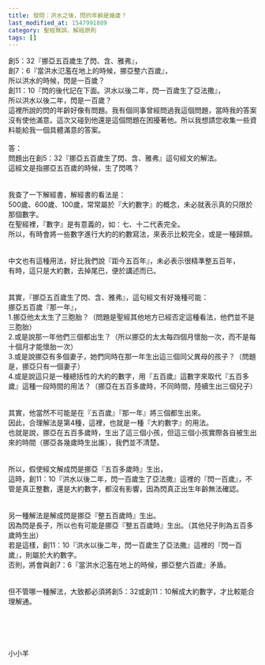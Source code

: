 ```yaml
---
title: 發問：洪水之後，閃的年齡是幾歲？
last_modified_at: 1547991889
category: 聖經無誤、解經原則
tags: []
---
```


<p>創5：32『挪亞五百歲生了閃、含、雅弗』，<br/>創7：6『當洪水氾濫在地上的時候，挪亞整六百歲』，<br/>所以洪水的時候，閃是一百歲？<br/>創11：10『閃的後代記在下面。洪水以後二年，閃一百歲生了亞法撒』，<br/>所以洪水以後二年，閃是一百歲？<br/>這裡所說的閃的年齡好像有問題。我有個同事曾經問過我這個問題，當時我的答案沒有使他滿意。這次又碰到他還是這個問題在困擾著他。所以我想請您收集一些資料能給我一個具體滿意的答案。<br/><br/><!--more-->答：<br/>問題出在創5：32『挪亞五百歲生了閃、含、雅弗』這句經文的解法。<br/>這經文是指挪亞五百歲的時候，生了閃嗎？<br/><br/><br/>我查了一下解經書，解經書的看法是：<br/>500歲、600歲、100歲，常常屬於『大約數字』的概念，未必就表示真的只限於那個數字。<br/>在聖經裡，『數字』是有意義的，如：七、十二代表完全。<br/>所以，有時會將一些數字進行大約的約數寫法，來表示比較完全，或是一種歸類。<br/><br/><br/>中文也有這種用法，好比我們說『距今五百年』，未必表示很精準整五百年，<br/>有時，這只是大約數，去掉尾巴，便於講述而已。<br/> <br/><br/>其實，『挪亞五百歲生了閃、含、雅弗』，這句經文有好幾種可能：<br/>挪亞五百歲『那一年』，<br/>1.挪亞他太太生了三胞胎？（問題是聖經其他地方已經否定這種看法，他們並不是三胞胎）<br/>2.或是說那一年他們三個都出生？（所以挪亞的太太每四個月懷胎一次，而不是每十個月才能懷胎一次）<br/>3.或是說挪亞有多個妻子，她們同時在那一年生出這三個同父異母的孩子？（問題是，挪亞只有一個妻子）<br/>4.或是說這只是一種總括性的大約的數字，用『五百歲』這數字來取代『五百多歲』這種一段時間的用法？（挪亞在五百多歲時，不同時間，陸續生出三個兒子）<br/> <br/><br/>其實，他當然不可能是在『五百歲』『那一年』將三個都生出來。<br/>因此，合理解法是第4種，這裡，也就是一種『大約數字』的用法。<br/>也就是說，挪亞在五百多歲時，生出了這三個小孩，但這三個小孩實際各自被生出來的時間（挪亞各幾歲時生出誰），我們並不清楚。<br/> <br/><br/>所以，假使經文解成閃是挪亞『五百多歲時』生出，<br/>這時，創11：10『洪水以後二年，閃一百歲生了亞法撒』這裡的『閃一百歲』，不管是真正整數，還是大約數字，都沒有影響，因為閃真正出生年齡無法確認。<br/><br/><br/>另一種解法是解成閃是挪亞『整五百歲時』生出。<br/>因為閃是長子，所以也有可能是挪亞『整五百歲時』生出。（其他兒子則為五百多歲時生出）<br/>若是這樣，創11：10『洪水以後二年，閃一百歲生了亞法撒』這裡的『閃一百歲』，則屬於大約數字。<br/>否則，將會與創7：6『當洪水氾濫在地上的時候，挪亞整六百歲』矛盾。<br/><br/><br/>但不管哪一種解法，大致都必須將創5：32或創11：10解成大約數字，才比較能合理解通。<br/><br/><br/><br/><br/><br/>小小羊<br/><br/><br/><br/><br/><br/></p>